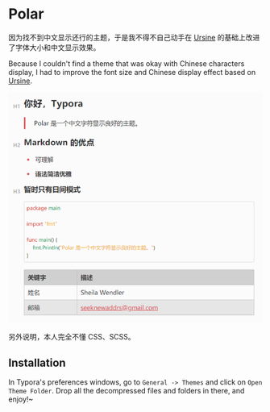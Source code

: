 # Polar

因为找不到中文显示还行的主题，于是我不得不自己动手在 [Ursine](https://github.com/aCluelessDanny/typora-theme-ursine) 的基础上改进了字体大小和中文显示效果。

Because I couldn't find a theme that was okay with Chinese characters display, I had to improve the font size and Chinese display effect based on [Ursine](https://github.com/aCluelessDanny/typora-theme-ursine).

![thumbnail](example.png)

另外说明，本人完全不懂 CSS、SCSS。

## Installation

In Typora's preferences windows, go to `General -> Themes` and click on `Open Theme Folder`. Drop all the decompressed files and folders in there, and enjoy!~
